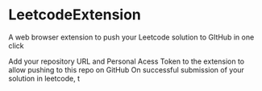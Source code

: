 # LeetcodeExtension
A web browser extension to push your Leetcode solution to GItHub in one click

Add your repository URL and Personal Acess Token to the extension to allow pushing to this repo on GitHub
On successful submission of your solution in leetcode, t